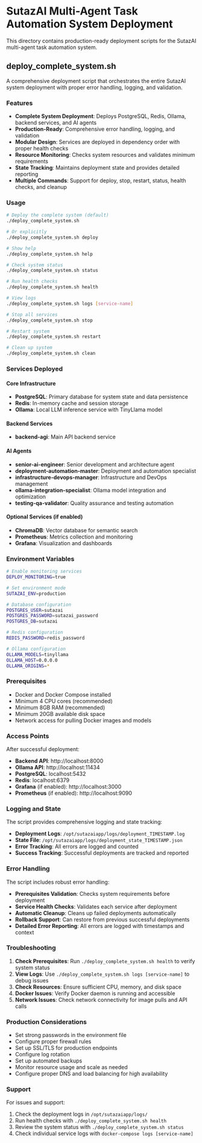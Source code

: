 # SutazAI Multi-Agent Task Automation System Deployment

This directory contains production-ready deployment scripts for the SutazAI multi-agent task automation system.

## deploy_complete_system.sh

A comprehensive deployment script that orchestrates the entire SutazAI system deployment with proper error handling, logging, and validation.

### Features

- **Complete System Deployment**: Deploys PostgreSQL, Redis, Ollama, backend services, and AI agents
- **Production-Ready**: Comprehensive error handling, logging, and validation
- **Modular Design**: Services are deployed in dependency order with proper health checks
- **Resource Monitoring**: Checks system resources and validates minimum requirements
- **State Tracking**: Maintains deployment state and provides detailed reporting
- **Multiple Commands**: Support for deploy, stop, restart, status, health checks, and cleanup

### Usage

```bash
# Deploy the complete system (default)
./deploy_complete_system.sh

# Or explicitly
./deploy_complete_system.sh deploy

# Show help
./deploy_complete_system.sh help

# Check system status
./deploy_complete_system.sh status

# Run health checks
./deploy_complete_system.sh health

# View logs
./deploy_complete_system.sh logs [service-name]

# Stop all services
./deploy_complete_system.sh stop

# Restart system
./deploy_complete_system.sh restart

# Clean up system
./deploy_complete_system.sh clean
```

### Services Deployed

#### Core Infrastructure
- **PostgreSQL**: Primary database for system state and data persistence
- **Redis**: In-memory cache and session storage
- **Ollama**: Local LLM inference service with TinyLlama model

#### Backend Services
- **backend-agi**: Main API backend service

#### AI Agents
- **senior-ai-engineer**: Senior development and architecture agent
- **deployment-automation-master**: Deployment and automation specialist
- **infrastructure-devops-manager**: Infrastructure and DevOps management
- **ollama-integration-specialist**: Ollama model integration and optimization
- **testing-qa-validator**: Quality assurance and testing automation

#### Optional Services (if enabled)
- **ChromaDB**: Vector database for semantic search
- **Prometheus**: Metrics collection and monitoring
- **Grafana**: Visualization and dashboards

### Environment Variables

```bash
# Enable monitoring services
DEPLOY_MONITORING=true

# Set environment mode
SUTAZAI_ENV=production

# Database configuration
POSTGRES_USER=sutazai
POSTGRES_PASSWORD=sutazai_password
POSTGRES_DB=sutazai

# Redis configuration
REDIS_PASSWORD=redis_password

# Ollama configuration
OLLAMA_MODELS=tinyllama
OLLAMA_HOST=0.0.0.0
OLLAMA_ORIGINS=*
```

### Prerequisites

- Docker and Docker Compose installed
- Minimum 4 CPU cores (recommended)
- Minimum 8GB RAM (recommended)
- Minimum 20GB available disk space
- Network access for pulling Docker images and models

### Access Points

After successful deployment:

- **Backend API**: http://localhost:8000
- **Ollama API**: http://localhost:11434
- **PostgreSQL**: localhost:5432
- **Redis**: localhost:6379
- **Grafana** (if enabled): http://localhost:3000
- **Prometheus** (if enabled): http://localhost:9090

### Logging and State

The script provides comprehensive logging and state tracking:

- **Deployment Logs**: `/opt/sutazaiapp/logs/deployment_TIMESTAMP.log`
- **State File**: `/opt/sutazaiapp/logs/deployment_state_TIMESTAMP.json`
- **Error Tracking**: All errors are logged and counted
- **Success Tracking**: Successful deployments are tracked and reported

### Error Handling

The script includes robust error handling:

- **Prerequisites Validation**: Checks system requirements before deployment
- **Service Health Checks**: Validates each service after deployment
- **Automatic Cleanup**: Cleans up failed deployments automatically
- **Rollback Support**: Can restore from previous successful deployments
- **Detailed Error Reporting**: All errors are logged with timestamps and context

### Troubleshooting

1. **Check Prerequisites**: Run `./deploy_complete_system.sh health` to verify system status
2. **View Logs**: Use `./deploy_complete_system.sh logs [service-name]` to debug issues
3. **Check Resources**: Ensure sufficient CPU, memory, and disk space
4. **Docker Issues**: Verify Docker daemon is running and accessible
5. **Network Issues**: Check network connectivity for image pulls and API calls

### Production Considerations

- Set strong passwords in the environment file
- Configure proper firewall rules
- Set up SSL/TLS for production endpoints
- Configure log rotation
- Set up automated backups
- Monitor resource usage and scale as needed
- Configure proper DNS and load balancing for high availability

### Support

For issues and support:
1. Check the deployment logs in `/opt/sutazaiapp/logs/`
2. Run health checks with `./deploy_complete_system.sh health`
3. Review the system status with `./deploy_complete_system.sh status`
4. Check individual service logs with `docker-compose logs [service-name]`